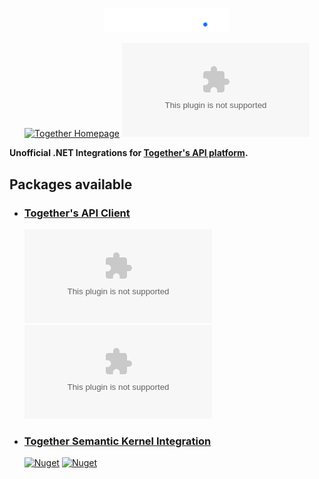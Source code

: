 <p align="center">
    <img src="./Assets/together.svg" width="200" />
</p>

<div align="center">

[![Together Homepage](https://img.shields.io/badge/web-together.ai-blue?style=flat&label=https&colorB=0F6FFF)](https://www.together.ai)
![GitHub License](https://img.shields.io/github/license/kallebysantos/dotnet-together.ai)

</div>

**Unofficial .NET Integrations for [Together's API platform](https://www.together.ai/).**

## Packages available
* ### [Together's API Client](./Together.AI/README.md)

  [![Nuget](https://img.shields.io/nuget/v/Together.AI)](https://www.nuget.org/packages/Together.AI)
  [![Nuget](https://img.shields.io/nuget/dt/Together.AI)](https://www.nuget.org/packages/Together.AI)

* ### [Together Semantic Kernel Integration](./Together.AI.SemanticKernel/README.md)

  [![Nuget](https://img.shields.io/nuget/v/Together.AI.SemanticKernel)](https://www.nuget.org/packages/Together.AI.SemanticKernel)
  [![Nuget](https://img.shields.io/nuget/dt/Together.AI.SemanticKernel)](https://www.nuget.org/packages/Together.AI.SemanticKernel)
